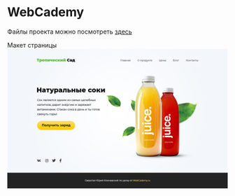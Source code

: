 # WebCademy
 
Файлы проекта можно посмотреть [здесь](/WebCademy/Juice)

Макет страницы
 ![Макет страницы](/WebCademy/Juice/Материалы/Juice.jpg)




